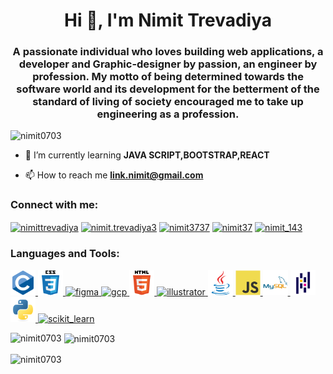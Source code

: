 <h1 align="center">Hi 👋, I'm Nimit Trevadiya</h1>
<h3 align="center">A passionate individual who loves building web applications, a developer and Graphic-designer by passion, an engineer by profession. My motto of being determined towards the software world and its development for the betterment of the standard of living of society encouraged me to take up engineering as a profession.</h3>

<p align="left"> <img src="https://komarev.com/ghpvc/?username=nimit0703&label=Profile%20views&color=0e75b6&style=flat" alt="nimit0703" /> </p>

- 🌱 I’m currently learning **JAVA SCRIPT,BOOTSTRAP,REACT**

- 📫 How to reach me **link.nimit@gmail.com**

<h3 align="left">Connect with me:</h3>
<p align="left">
<a href="https://linkedin.com/in/nimittrevadiya" target="blank"><img align="center" src="https://raw.githubusercontent.com/rahuldkjain/github-profile-readme-generator/master/src/images/icons/Social/linked-in-alt.svg" alt="nimittrevadiya" height="30" width="40" /></a>
<a href="https://instagram.com/nimit.trevadiya3" target="blank"><img align="center" src="https://raw.githubusercontent.com/rahuldkjain/github-profile-readme-generator/master/src/images/icons/Social/instagram.svg" alt="nimit.trevadiya3" height="30" width="40" /></a>
<a href="https://dribbble.com/nimit3737" target="blank"><img align="center" src="https://raw.githubusercontent.com/rahuldkjain/github-profile-readme-generator/master/src/images/icons/Social/dribbble.svg" alt="nimit3737" height="30" width="40" /></a>
<a href="https://www.codechef.com/users/nimit37" target="blank"><img align="center" src="https://cdn.jsdelivr.net/npm/simple-icons@3.1.0/icons/codechef.svg" alt="nimit37" height="30" width="40" /></a>
<a href="https://www.hackerrank.com/nimit_143" target="blank"><img align="center" src="https://raw.githubusercontent.com/rahuldkjain/github-profile-readme-generator/master/src/images/icons/Social/hackerrank.svg" alt="nimit_143" height="30" width="40" /></a>
</p>

<h3 align="left">Languages and Tools:</h3>
<p align="left"> <a href="https://www.cprogramming.com/" target="_blank" rel="noreferrer"> <img src="https://raw.githubusercontent.com/devicons/devicon/master/icons/c/c-original.svg" alt="c" width="40" height="40"/> </a> <a href="https://www.w3schools.com/css/" target="_blank" rel="noreferrer"> <img src="https://raw.githubusercontent.com/devicons/devicon/master/icons/css3/css3-original-wordmark.svg" alt="css3" width="40" height="40"/> </a> <a href="https://www.figma.com/" target="_blank" rel="noreferrer"> <img src="https://www.vectorlogo.zone/logos/figma/figma-icon.svg" alt="figma" width="40" height="40"/> </a> <a href="https://cloud.google.com" target="_blank" rel="noreferrer"> <img src="https://www.vectorlogo.zone/logos/google_cloud/google_cloud-icon.svg" alt="gcp" width="40" height="40"/> </a> <a href="https://www.w3.org/html/" target="_blank" rel="noreferrer"> <img src="https://raw.githubusercontent.com/devicons/devicon/master/icons/html5/html5-original-wordmark.svg" alt="html5" width="40" height="40"/> </a> <a href="https://www.adobe.com/in/products/illustrator.html" target="_blank" rel="noreferrer"> <img src="https://www.vectorlogo.zone/logos/adobe_illustrator/adobe_illustrator-icon.svg" alt="illustrator" width="40" height="40"/> </a> <a href="https://www.java.com" target="_blank" rel="noreferrer"> <img src="https://raw.githubusercontent.com/devicons/devicon/master/icons/java/java-original.svg" alt="java" width="40" height="40"/> </a> <a href="https://developer.mozilla.org/en-US/docs/Web/JavaScript" target="_blank" rel="noreferrer"> <img src="https://raw.githubusercontent.com/devicons/devicon/master/icons/javascript/javascript-original.svg" alt="javascript" width="40" height="40"/> </a> <a href="https://www.mysql.com/" target="_blank" rel="noreferrer"> <img src="https://raw.githubusercontent.com/devicons/devicon/master/icons/mysql/mysql-original-wordmark.svg" alt="mysql" width="40" height="40"/> </a> <a href="https://pandas.pydata.org/" target="_blank" rel="noreferrer"> <img src="https://raw.githubusercontent.com/devicons/devicon/2ae2a900d2f041da66e950e4d48052658d850630/icons/pandas/pandas-original.svg" alt="pandas" width="40" height="40"/> </a> <a href="https://www.python.org" target="_blank" rel="noreferrer"> <img src="https://raw.githubusercontent.com/devicons/devicon/master/icons/python/python-original.svg" alt="python" width="40" height="40"/> </a> <a href="https://scikit-learn.org/" target="_blank" rel="noreferrer"> <img src="https://upload.wikimedia.org/wikipedia/commons/0/05/Scikit_learn_logo_small.svg" alt="scikit_learn" width="40" height="40"/> </a> </p>

<p><img align="left" src="https://github-readme-stats.vercel.app/api/top-langs?username=nimit0703&show_icons=true&locale=en&layout=compact" alt="nimit0703" /></p>

<p>&nbsp;<img align="center" src="https://github-readme-stats.vercel.app/api?username=nimit0703&show_icons=true&locale=en" alt="nimit0703" /></p>

<p><img align="center" src="https://github-readme-streak-stats.herokuapp.com/?user=nimit0703&" alt="nimit0703" /></p>
